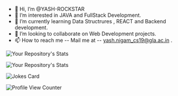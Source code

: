 - 👋 Hi, I’m @YASH-ROCKSTAR
- 👀 I’m interested in JAVA and FullStack Development.
- 🌱 I’m currently learning Data Structrures , REACT and Backend development.
- 💞 I’m looking to collaborate on Web Development projects.
- 📫 How to reach me -- Mail me at  -- yash.nigam_cs19@gla.ac.in .

![Your Repository's Stats](https://github-readme-stats.vercel.app/api?username=YASH-ROCKSTAR&show_icons=true)

![Your Repository's Stats](https://github-readme-stats.vercel.app/api/top-langs/?username=YASH-ROCKSTAR&theme=blue-green)

![Jokes Card](https://readme-jokes.vercel.app/api)

![Profile View Counter](https://komarev.com/ghpvc/?username=YASH-ROCKSTAR)


<!---
YASH-ROCKSTAR/YASH-ROCKSTAR is a ✨ special ✨ repository because its `README.md` (this file) appears on your GitHub profile.
You can click the Preview link to take a look at your changes.
--->
